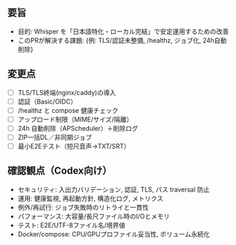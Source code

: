 ## 要旨
- 目的: Whisper を「日本語特化・ローカル完結」で安定運用するための改善
- このPRが解決する課題: {例: TLS/認証未整備, /healthz, ジョブ化, 24h自動削除}

## 変更点
- [ ] TLS/TLS終端(nginx/caddy)の導入
- [ ] 認証（Basic/OIDC）
- [ ] /healthz と compose 健康チェック
- [ ] アップロード制限（MIME/サイズ/隔離）
- [ ] 24h 自動削除（APScheduler）＋削除ログ
- [ ] ZIP一括DL／非同期ジョブ
- [ ] 最小E2Eテスト（短尺音声→TXT/SRT）

## 確認観点（Codex向け）
- セキュリティ: 入出力バリデーション, 認証, TLS, パス traversal 防止
- 運用: 健康監視, 再起動方針, 構造化ログ, メトリクス
- 例外/再試行: ジョブ失敗時のリトライと一貫性
- パフォーマンス: 大容量/長尺ファイル時のI/Oとメモリ
- テスト: E2E/UTF-8ファイル名/境界値
- Docker/compose: CPU/GPUプロファイル妥当性, ボリューム永続化

